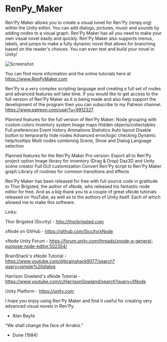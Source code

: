 # RenPy_Maker
Ren'Py Maker allows you to create a visual novel for Ren'Py (renpy.org) within the Unity editor. You can add dialogs, pictures, music and sounds by adding nodes to a visual graph. Ren'Py Maker has all you need to make your own visual novel easily and quickly. Ren'Py Maker also supports menus, labels, and jumps to make a fully dynamic novel that allows for branching based on the reader's choices. You can even test and build your novel in Unity!


![Screenshot](/RenPy_Maker/Assets/RenPy%20Maker/Artwork/screenshot.png?raw=true "Ren'Py Maker Screenshot")


You can find more information and the online tutorials here at https://www.RenPyMaker.com


Ren'Py is a very complex scripting language and creating a full set of nodes and advanced features will take time. If you would like to get access to the full version of Ren'Py Maker as it is being made and also help support the development of the program then you can subscribe to my Patreon channel.
https://www.patreon.com/user?u=9912327


Planned features for the full version of Ren'Py Maker:
Node grouping with custom colors
Inventory system
Image maps
Hidden objects/collectables
Full preferences
Event history
Animations
Statistics
Auto layout
Disable button to temporarily hide nodes
Advanced error/logic checking
Dynamic help/tooltips
Multi nodes combining Scene, Show and Dialog
Language selection


Planned features for the Ren'Py Maker Pro version:
Export all to Ren'Py project option
Image library for inventory (Drag & Drop)
Daz3D and Unity scene creator
Full GUI customization
Convert Ren'Py script to Ren'Py Maker graph
Library of routines for common transitions and effects


Ren'Py Maker has been released for free with full source code in gratitude to Thor Brigsted, the author of xNode, who released his fantastic node editor for free. And as a big thank you to a couple of great xNode tutorials released on YouTube, as well as to the authors of Unity itself. Each of which allowed me to make this software.


Links:

Thor Brigsted (Siccity) - http://thorbrigsted.com

xNode on GitHub - https://github.com/Siccity/xNode

xNode Unity Forum - https://forum.unity.com/threads/xnode-a-general-purpose-node-editor.502354/

BrainShack's xNode Tutorial - https://www.youtube.com/@brainshack9077/search?query=simple%20dialog

Harrison Gowland's xNode Tutorial - https://www.youtube.com/c/HarrisonGowland/search?query=XNode

Unity Platform - https://unity.com


I hope you enjoy using Ren'Py Maker and find it useful for creating very advanced visual novels in Ren'Py.
- Alan Baylis
 
"We shall change the face of Arrakis."
- Dune (1984)
